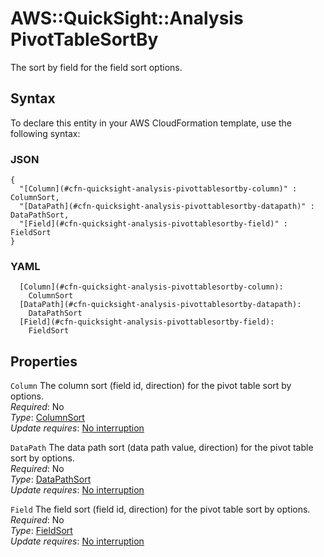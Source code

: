 # AWS::QuickSight::Analysis PivotTableSortBy<a name="aws-properties-quicksight-analysis-pivottablesortby"></a>

The sort by field for the field sort options\.

## Syntax<a name="aws-properties-quicksight-analysis-pivottablesortby-syntax"></a>

To declare this entity in your AWS CloudFormation template, use the following syntax:

### JSON<a name="aws-properties-quicksight-analysis-pivottablesortby-syntax.json"></a>

```
{
  "[Column](#cfn-quicksight-analysis-pivottablesortby-column)" : ColumnSort,
  "[DataPath](#cfn-quicksight-analysis-pivottablesortby-datapath)" : DataPathSort,
  "[Field](#cfn-quicksight-analysis-pivottablesortby-field)" : FieldSort
}
```

### YAML<a name="aws-properties-quicksight-analysis-pivottablesortby-syntax.yaml"></a>

```
  [Column](#cfn-quicksight-analysis-pivottablesortby-column):
    ColumnSort
  [DataPath](#cfn-quicksight-analysis-pivottablesortby-datapath):
    DataPathSort
  [Field](#cfn-quicksight-analysis-pivottablesortby-field):
    FieldSort
```

## Properties<a name="aws-properties-quicksight-analysis-pivottablesortby-properties"></a>

`Column` <a name="cfn-quicksight-analysis-pivottablesortby-column"></a>
The column sort \(field id, direction\) for the pivot table sort by options\.  
_Required_: No  
_Type_: [ColumnSort](aws-properties-quicksight-analysis-columnsort.md)  
_Update requires_: [No interruption](https://docs.aws.amazon.com/AWSCloudFormation/latest/UserGuide/using-cfn-updating-stacks-update-behaviors.html#update-no-interrupt)

`DataPath` <a name="cfn-quicksight-analysis-pivottablesortby-datapath"></a>
The data path sort \(data path value, direction\) for the pivot table sort by options\.  
_Required_: No  
_Type_: [DataPathSort](aws-properties-quicksight-analysis-datapathsort.md)  
_Update requires_: [No interruption](https://docs.aws.amazon.com/AWSCloudFormation/latest/UserGuide/using-cfn-updating-stacks-update-behaviors.html#update-no-interrupt)

`Field` <a name="cfn-quicksight-analysis-pivottablesortby-field"></a>
The field sort \(field id, direction\) for the pivot table sort by options\.  
_Required_: No  
_Type_: [FieldSort](aws-properties-quicksight-analysis-fieldsort.md)  
_Update requires_: [No interruption](https://docs.aws.amazon.com/AWSCloudFormation/latest/UserGuide/using-cfn-updating-stacks-update-behaviors.html#update-no-interrupt)
